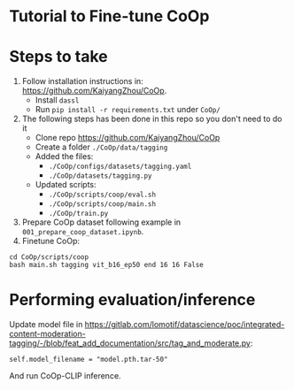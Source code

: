 # Tutorial to Fine-tune CoOp

# Steps to take
1) Follow installation instructions in: https://github.com/KaiyangZhou/CoOp.
    - Install `dassl`
    - Run `pip install -r requirements.txt` under `CoOp/`
2) The following steps has been done in this repo so you don't need to do it
    - Clone repo https://github.com/KaiyangZhou/CoOp
    - Create a folder `./CoOp/data/tagging`
    - Added the files:
        -  `./CoOp/configs/datasets/tagging.yaml`
        - `./CoOp/datasets/tagging.py`
    - Updated scripts:
        - `./CoOp/scripts/coop/eval.sh`
        - `./CoOp/scripts/coop/main.sh`
        - `./CoOp/train.py`
3) Prepare CoOp dataset following example in `001_prepare_coop_dataset.ipynb`.
4) Finetune CoOp:
```
cd CoOp/scripts/coop
bash main.sh tagging vit_b16_ep50 end 16 16 False
```

# Performing evaluation/inference
Update model file in https://gitlab.com/lomotif/datascience/poc/integrated-content-moderation-tagging/-/blob/feat_add_documentation/src/tag_and_moderate.py:
```
self.model_filename = "model.pth.tar-50"
```
And run CoOp-CLIP inference.